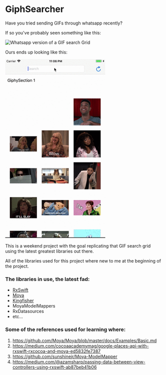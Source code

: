 # GiphSearcher

Have you tried sending GIFs through whatsapp recently?

If so you've probably seen something like this:

![Whatsapp version of a GIF search Grid](https://github.com/jugutier/GiphSearcher/raw/master/Screenshots/GIF.gif)

Ours ends up looking like this:

![Our version of a GIF search Grid](https://github.com/jugutier/GiphSearcher/raw/master/Screenshots/GIFme.gif)

This is a weekend project with the goal replicating that GIF search grid using the latest greatest libraries out there.

All of the libraries used for this project where new to me at the beginning of the project.


### The libraries in use, the latest fad:

- [RxSwift](https://github.com/ReactiveX/RxSwift/)
- [Moya](https://github.com/Moya/Moya/)
- [Kingfisher](https://github.com/onevcat/Kingfisher) 
- MoyaModelMappers 
- RxDatasources
- etc...


### Some of the references used for learning where:

1. https://github.com/Moya/Moya/blob/master/docs/Examples/Basic.md
1. https://medium.com/cocoaacademymag/google-places-api-with-rxswift-rxcocoa-and-moya-ed5832fe7387
1. https://github.com/sunshinejr/Moya-ModelMapper
1. https://medium.com/@azamsharp/passing-data-between-view-controllers-using-rxswift-ab87beb41b06